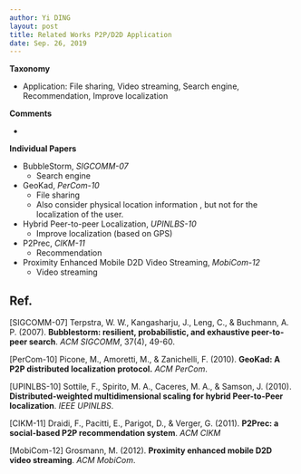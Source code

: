 ```yaml
---
author: Yi DING
layout: post
title: Related Works P2P/D2D Application
date: Sep. 26, 2019
---
```






**Taxonomy**

* Application: File sharing, Video streaming, Search engine, Recommendation, Improve localization

**Comments**

* 

**Individual Papers**

* BubbleStorm, *SIGCOMM-07*
  * Search engine
* GeoKad, *PerCom-10*
  * File sharing
  * Also consider physical location information , but not for the localization of the user.
* Hybrid Peer-to-peer Localization, *UPINLBS-10*
  * Improve localization (based on GPS)
* P2Prec, *CIKM-11*
  * Recommendation
* Proximity Enhanced Mobile D2D Video Streaming, *MobiCom-12*
  * Video streaming



## Ref.

[SIGCOMM-07] Terpstra, W. W., Kangasharju, J., Leng, C., & Buchmann, A. P. (2007). **Bubblestorm: resilient, probabilistic, and exhaustive peer-to-peer search**. *ACM SIGCOMM*, 37(4), 49-60.

[PerCom-10] Picone, M., Amoretti, M., & Zanichelli, F. (2010). **GeoKad: A P2P distributed localization protocol.** *ACM PerCom*.

[UPINLBS-10] Sottile, F., Spirito, M. A., Caceres, M. A., & Samson, J. (2010). **Distributed-weighted multidimensional scaling for hybrid Peer-to-Peer localization**. *IEEE UPINLBS*.

[CIKM-11] Draidi, F., Pacitti, E., Parigot, D., & Verger, G. (2011). **P2Prec: a social-based P2P recommendation system**. *ACM CIKM*

[MobiCom-12] Grosmann, M. (2012). **Proximity enhanced mobile D2D video streaming**. *ACM MobiCom*.